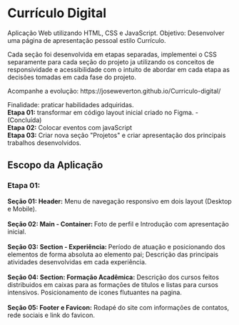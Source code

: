 # Currículo Digital

Aplicação Web utilizando HTML, CSS e JavaScript. Objetivo: Desenvolver uma página de apresentação pessoal estilo Currículo.

Cada seção foi desenvolvida em etapas separadas, implementei o CSS separamente para cada seção do projeto ja utilizando os conceitos de responsividade e acessibilidade com o intuito de abordar em cada etapa as decisões tomadas em cada fase do projeto.

<p>Acompanhe a evolução: https://joseweverton.github.io/Curriculo-digital/</p> 
Finalidade: praticar habilidades adquiridas.<br>
<b>Etapa 01:</b> transformar em código layout inicial criado no Figma. - (Concluída)<br>
<b>Etapa 02:</b> Colocar eventos com javaScript<br>
<b>Etapa 03:</b> Criar nova seção "Projetos" e criar apresentação dos principais trabalhos desenvolvidos.<br>


<h2>Escopo da Aplicação</h2>
<h3>Etapa 01:</h3>
<strong>Seção 01: Header:</strong>
   Menu de navegação responsivo em dois layout (Desktop e Mobile).
   <br><br>
<strong>Seção 02: Main - Container: </strong>
   Foto de perfil e Introdução com apresentação inicial.
   <br><br>
<strong>Seção 03: Section - Experiência: </strong>
  Período de atuação e posicionando dos elementos de forma absoluta ao elemento pai;
  Descrição das principais atividades desenvolvidas em cada experiência.
   <br><br>
<strong>Seção 04: Section: Formação Acadêmica:</strong>
   Descrição dos cursos feitos distribuidos em caixas para as formações de titulos e listas para cursos intensivos.
   Posicionamento de icones flutuantes na pagina.
   <br><br>
<strong>Seção 05: Footer e Favicon:</strong>
   Rodapé do site com informações de contatos, rede sociais e link do favicon.
    

   


 



